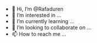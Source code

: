 - 👋 Hi, I’m @Rafaduren
- 👀 I’m interested in ...
- 🌱 I’m currently learning ...
- 💞️ I’m looking to collaborate on ...
- 📫 How to reach me ...

<!---
Rafaduren/Rafaduren is a ✨ special ✨ repository because its `README.md` (this file) appears on your GitHub profile.
You can click the Preview link to take a look at your changes.
--->

